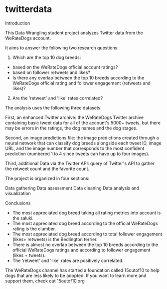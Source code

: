 # twitterdata

Introduction

This Data Wrangling student project analyzes Twitter data from the WeRateDogs account.

It aims to answer the following two research questions:

1. Which are the top 10 dog breeds:
- based on the WeRateDogs official account ratings?
- based on follower retweets and likes?
- Is there any overlap between the top 10 breeds according to the WeRateDogs official rating and follower engagement (retweets and likes)?

2. Are the 'retweet' and 'like' rates correlated?

The analysis uses the following three datasets:

First, an enhanced Twitter archive: the WeRateDogs Twitter archive containing basic tweet data for all of the account's 5000+ tweets, but there may be 
errors in the ratings, the dog names and the dog stages.

Second, an image predictions file: the image predictions created through a neural network that can classify dog breeds alongside each tweet ID, image URL, 
and the image number that corresponds to the most confident prediction (numbered 1 to 4 since tweets can have up to four images).

Third, additional Data via the Twitter API: query of Twitter's API to gather the retweet count and the favorite count.

The project is organized in four sections:

Data gathering
Data assessment
Data cleaning
Data analysis and visualization

Conclusions

- The most appreciated dog breed taking all rating metrics into account is the saluki.
- The most appreciated dog breed according to the official WeRateDogs rating is the clumber.
- The most appreciated dog breed according to total follower engagement (likes+ retweets) is the Bedlington terrier.
- There is almost no overlap between the top 10 breeds according to the official WeRateDogs ratings and according to follower engagement (likes + tweets).
- The 'retweet' and 'like' rates are positively correlated.

The WeRateDogs channel has started a foundation called 15outof10 to help dogs that are less likely to be adopted. If you want to learn more and support 
them, check out 15outof10.org
